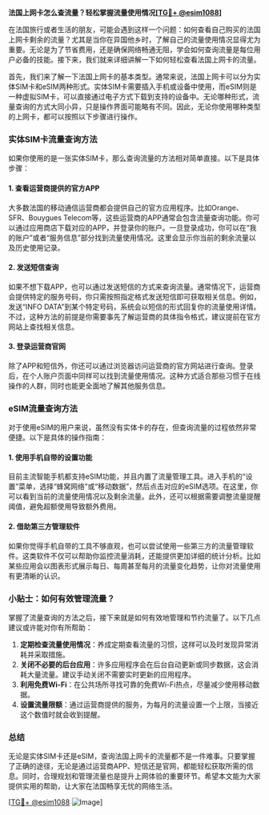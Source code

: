 **法国上网卡怎么查流量？轻松掌握流量使用情况[[TG💪+ @esim1088](https://t.me/s/esim1088)]**

在法国旅行或者生活的朋友，可能会遇到这样一个问题：如何查看自己购买的法国上网卡剩余的流量？尤其是当你在异国他乡时，了解自己的流量使用情况显得尤为重要。无论是为了节省费用，还是确保网络畅通无阻，学会如何查询流量是每位用户必备的技能。接下来，我们就来详细讲解一下如何轻松查看法国上网卡的流量。

首先，我们来了解一下法国上网卡的基本类型。通常来说，法国上网卡可以分为实体SIM卡和eSIM两种形式。实体SIM卡需要插入手机或设备中使用，而eSIM则是一种虚拟SIM卡，可以直接通过电子方式下载到支持的设备中。无论哪种形式，流量查询的方式大同小异，只是操作界面可能略有不同。因此，无论你使用哪种类型的上网卡，都可以按照以下步骤进行操作。

### 实体SIM卡流量查询方法

如果你使用的是一张实体SIM卡，那么查询流量的方法相对简单直接。以下是具体步骤：

#### 1. 查看运营商提供的官方APP
大多数法国的移动通信运营商都会提供自己的官方应用程序。比如Orange、SFR、Bouygues Telecom等，这些运营商的APP通常会包含流量查询功能。你可以通过应用商店下载对应的APP，并登录你的账户。一旦登录成功，你可以在“我的账户”或者“服务信息”部分找到流量使用情况。这里会显示你当前的剩余流量以及历史使用记录。

#### 2. 发送短信查询
如果不想下载APP，也可以通过发送短信的方式来查询流量。通常情况下，运营商会提供特定的服务号码，你只需按照指定格式发送短信即可获取相关信息。例如，发送“INFO DATA”到某个特定号码，系统会以短信的形式回复你的流量使用详情。不过，这种方法的前提是你需要事先了解运营商的具体指令格式，建议提前在官方网站上查找相关信息。

#### 3. 登录运营商官网
除了APP和短信外，你还可以通过浏览器访问运营商的官方网站进行查询。登录后，在个人账户页面中同样可以找到流量使用情况。这种方式适合那些习惯于在线操作的人群，同时也能更全面地了解其他服务信息。

### eSIM流量查询方法

对于使用eSIM的用户来说，虽然没有实体卡的存在，但查询流量的过程依然非常便捷。以下是具体的操作指南：

#### 1. 使用手机自带的设置功能
目前主流智能手机都支持eSIM功能，并且内置了流量管理工具。进入手机的“设置”菜单，选择“蜂窝网络”或“移动数据”，然后点击对应的eSIM选项。在这里，你可以看到当前的流量使用情况以及剩余流量。此外，还可以根据需要调整流量提醒阈值，避免超额使用导致额外费用。

#### 2. 借助第三方管理软件
如果你觉得手机自带的工具不够直观，也可以尝试使用一些第三方的流量管理软件。这类软件不仅可以帮助你监控流量消耗，还能提供更加详细的统计分析。比如某些应用会以图表形式展示每日、每周甚至每月的流量变化趋势，让你对流量使用有更清晰的认识。

### 小贴士：如何有效管理流量？

掌握了流量查询的方法之后，接下来就是如何有效地管理和节约流量了。以下几点建议或许能对你有所帮助：

1. **定期检查流量使用情况**：养成定期查看流量的习惯，这样可以及时发现异常消耗并采取措施。
2. **关闭不必要的后台应用**：许多应用程序会在后台自动更新或同步数据，这会消耗大量流量。建议手动关闭不需要实时更新的应用程序。
3. **利用免费Wi-Fi**：在公共场所寻找可靠的免费Wi-Fi热点，尽量减少使用移动数据。
4. **设置流量限额**：通过运营商提供的服务，为每月的流量设置一个上限，当接近这个数值时就会收到提醒。

### 总结

无论是实体SIM卡还是eSIM，查询法国上网卡的流量都不是一件难事。只要掌握了正确的途径，无论是通过运营商APP、短信还是官网，都能轻松获取所需的信息。同时，合理规划和管理流量也是提升上网体验的重要环节。希望本文能为大家提供实用的帮助，让大家在法国畅享无忧的网络生活。

[[TG💪+ @esim1088](https://t.me/s/esim1088) ![Image](https://i.postimg.cc/4NQfJmqS/Snipaste-2025-05-13-00-14-12.png)]